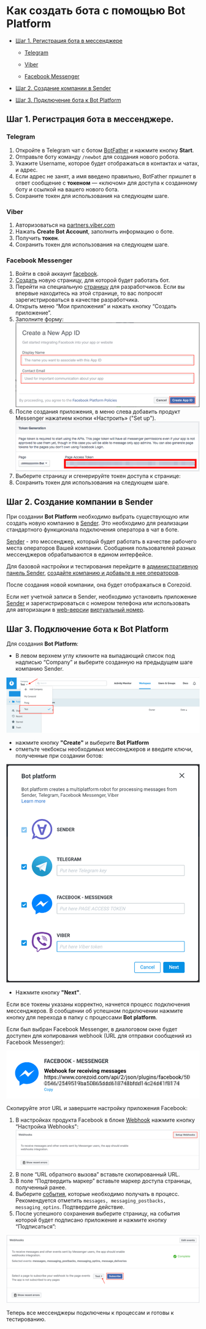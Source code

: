 # Как создать бота с помощью Bot Platform
- [Шаг 1. Регистрация бота в мессенджере](#шаг-1.-регистрация-бота-в-мессенджере.)

  - [Telegram](#telegram)

  - [Viber](#viber)

  - [Facebook Messenger](#facebook-messenger)

- [Шаг 2. Создание компании в Sender](#шаг-2-создание-компании-в-sender)

- [Шаг 3. Подключение бота к Bot Platform](#шаг-3-подключение-бота-к-bot-platform)

## Шаг 1. Регистрация бота в мессенджере.

### Telegram

1.  Откройте в Telegram чат с ботом [BotFather](http://telegram.me/BotFather) и нажмите кнопку **Start**.
2.  Отправьте боту команду `/newbot` для создания нового робота.
3.  Укажите Username, которое будет отображаться в контактах и чатах, и адрес.
4.  Если адрес не занят, а имя введено правильно, BotFather пришлет в ответ сообщение с **токеном** — «ключом» для доступа к созданному боту и ссылкой на вашего нового бота.
5.  Сохраните токен для использования на следующем шаге.
    

### Viber

1.  Авторизоваться на [partners.viber.com](https://partners.viber.com/)
2.  Нажать **Create Bot Account**, заполнить информацию о боте.
3.  Получить **токен**.
4.  Сохранить токен для использования на следующем шаге.
    

### Facebook Messenger

1.  Войти в свой аккаунт [facebook](https://www.facebook.com/).
2.  [Создать](https://www.facebook.com/help/104002523024878?helpref=about_content) новую страницу, для которой будет работать бот.
3.  Перейти на специальную [страницу](http://developers.facebook.com/apps) для разработчиков. Если вы впервые находитесь на этой странице, то вас попросят зарегистрироваться в качестве разработчика.
4.  Открыть меню “Мои приложения” и нажать кнопку “Создать приложение”.
5.  Заполните форму:
![img](../plugins/img/bot_platform_v2/create_a_new_app_id.png)
6.  После создания приложения, в меню слева добавить продукт Messenger нажатием кнопки «Настроить» ("Set up").
![img](../plugins/img/bot_platform_v2/page_access_token.png)
7.  Выберите страницу и сгенерируйте токен доступа к странице:
8.  Сохранить токен для использования на следующем шаге.
    

  



## Шаг 2. Создание компании в Sender

При создании **Bot Platform** необходимо выбрать существующую или создать новую компанию в [Sender](https://sender.mobi/ru/). Это необходимо для реализации стандартного функционала подключения оператора в чат в боте.  
  

[Sender](https://sender.mobi/ru/) - это мессенджер, который будет работать в качестве рабочего места операторов Вашей компании. Сообщения пользователей разных мессенджеров обрабатываются в едином интерфейсе.  
  

Для базовой настройки и тестирования перейдите в [административную панель Sender](https://admin.sender.mobi/), [создайте компанию и добавьте в нее операторов](https://doc.sender.mobi/adm_panel_operators.html).

  
После создания новой компании, она будет отображаться в Corezoid.  
  

Если нет учетной записи в Sender, необходимо установить приложение [Sender](https://sender.mobi/ru/) и зарегистрироваться с номером телефона или использовать для авторизации в [web-версии](http://chat.sender.mobi)  [виртуальный номер](https://cosmos.mobi).

## Шаг 3. Подключение бота к Bot Platform

Для создания **Bot Platform**:

-   В левом верхнем углу кликните на выпадающий список под надписью “Company” и выберите созданную на предыдущем шаге компанию Sender.

![img](../plugins/img/bot_platform_v2/create_bot_platform1.png)

-   нажмите кнопку **"Create"** и выберите **Bot Platform**
-   отметьте чекбоксы необходимых мессенджеров и введите ключи, полученные при создании ботов:

![img](../plugins/img/bot_platform_v2/create_bot_platform2.png)

-   Нажмите кнопку **"Next"**.  
      
   
Если все токены указаны корректно, начнется процесс подключения мессенджеров. В сообщении об успешном подключении нажмите кнопку для перехода в папку с процессами **Bot platform**.
  

Если был выбран Facebook Messenger, в диалоговом окне будет доступен для копирования webhook (URL для отправки сообщений из Facebook Messenger):

![img](../plugins/img/bot_platform_v2/webhook_for_fb.png)

Скопируйте этот URL и завершите настройку приложения Facebook:

 1.  В настройках продукта Facebook в блоке [Webhook](https://en.wikipedia.org/wiki/Webhook) нажмите кнопку “Настройка Webhooks":
 ![](../plugins/img/bot_platform_v2/setup_webhooks_fb.png)
 2.  В поле “URL обратного вызова” вставьте скопированный URL.
 3.  В поле “Подтвердить маркер” вставьте маркер доступа страницы, полученный ранее.
 4.  Выберите [события](https://developers.facebook.com/docs/messenger-platform/webhook), которые необходимо получать в процесс. Рекомендуется отметить `messages, messaging_postbacks, messaging_optins`. Подтвердите действие.
 5.  После успешного сохранения выберите страницу, на события которой будет подписано приложение и нажмите кнопку “Подписаться”:
 
 ![](../plugins/img/bot_platform_v2/subscribe_fb_page.png)

  

Теперь все мессенджеры подключены к процессам и готовы к тестированию.